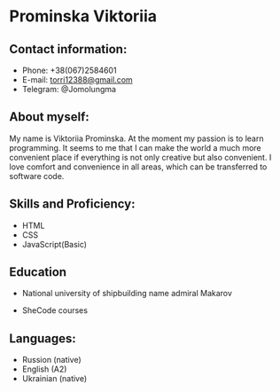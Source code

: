# **Prominska Viktoriia**

## Contact information:

- Phone: +38(067)2584601
- E-mail: torri12388@gmail.com
- Telegram: @Jomolungma

## About myself:

My name is Viktoriia Prominska. At the moment my passion is to learn
programming. It seems to me that I can make the world a much more convenient
place if everything is not only creative but also convenient. I love comfort and
convenience in all areas, which can be transferred to software code.

## Skills and Proficiency:

- HTML
- CSS
- JavaScript(Basic)

## Education

- National university of shipbuilding name admiral Makarov

* SheCode courses

## Languages:

- Russion (native)
- English (A2)
- Ukrainian (native)